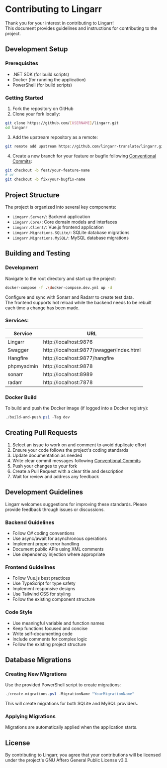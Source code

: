 # Contributing to Lingarr

Thank you for your interest in contributing to Lingarr!   
This document provides guidelines and instructions for contributing to the project.

## Development Setup

### Prerequisites
- .NET SDK (for build scripts)
- Docker (for running the application)
- PowerShell (for build scripts)

### Getting Started
1. Fork the repository on GitHub
2. Clone your fork locally:
```bash
git clone https://github.com/[USERNAME]/lingarr.git
cd lingarr
```

3. Add the upstream repository as a remote:
```bash
git remote add upstream https://github.com/lingarr-translate/lingarr.git
```

4. Create a new branch for your feature or bugfix following [Conventional Commits](https://www.conventionalcommits.org/):
```bash
git checkout -b feat/your-feature-name
# or
git checkout -b fix/your-bugfix-name
```

## Project Structure

The project is organized into several key components:

- `Lingarr.Server/`: Backend application
- `Lingarr.Core/`: Core domain models and interfaces
- `Lingarr.Client/`: Vue.js frontend application
- `Lingarr.Migrations.SQLite/`: SQLite database migrations
- `Lingarr.Migrations.MySQL/`: MySQL database migrations

## Building and Testing

### Development
Navigate to the root directory and start up the project:
```bash
docker-compose -f .\docker-compose.dev.yml up -d
```
Configure and sync with Sonarr and Radarr to create test data.   
The frontend supports hot reload while the backend needs to be rebuilt each time a change has been made.
### Services:

| Service    | URL                                           |
|------------|-----------------------------------------------|
| Lingarr    | http://localhost:9876                         |
| Swagger    | http://localhost:9877/swagger/index.html      |
| Hangfire   | http://localhost:9877/hangfire                |
| phpmyadmin | http://localhost:9878                         |
| sonarr     | http://localhost:8989                         |
| radarr     | http://localhost:7878                         |


### Docker Build
To build and push the Docker image (if logged into a Docker registry):
```powershell
./build-and-push.ps1 -Tag dev
```

## Creating Pull Requests

1. Select an issue to work on and comment to avoid duplicate effort 
2. Ensure your code follows the project's coding standards 
3. Update documentation as needed 
4. Write clear commit messages following [Conventional Commits](https://www.conventionalcommits.org/) 
5. Push your changes to your fork 
6. Create a Pull Request with a clear title and description 
7. Wait for review and address any feedback

## Development Guidelines
Lingarr welcomes suggestions for improving these standards. Please provide feedback through issues or discussions.

### Backend Guidelines
- Follow C# coding conventions
- Use async/await for asynchronous operations
- Implement proper error handling
- Document public APIs using XML comments
- Use dependency injection where appropriate

### Frontend Guidelines
- Follow Vue.js best practices
- Use TypeScript for type safety
- Implement responsive designs
- Use Tailwind CSS for styling
- Follow the existing component structure

### Code Style
- Use meaningful variable and function names
- Keep functions focused and concise
- Write self-documenting code
- Include comments for complex logic
- Follow the existing project structure

## Database Migrations

### Creating New Migrations
Use the provided PowerShell script to create migrations:
```powershell
./create-migrations.ps1 -MigrationName "YourMigrationName"
```

This will create migrations for both SQLite and MySQL providers.

### Applying Migrations
Migrations are automatically applied when the application starts.

## License

By contributing to Lingarr, you agree that your contributions will be licensed under the project's GNU Affero General Public License v3.0.